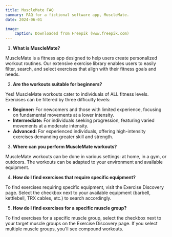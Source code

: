 ```yaml
---
title: MuscleMate FAQ
summary: FAQ for a fictional software app, MuscleMate. 
date: 2024-06-01

image: 
    caption: Downloaded from Freepik (www.freepik.com)
---
```


1. **What is MuscleMate?** 

MuscleMate is a fitness app designed to help users create personalized workout routines. Our extensive exercise library enables users to easily filter, search, and select exercises that align with their fitness goals and needs.

2. **Are the workouts suitable for beginners?**

Yes! MuscleMate workouts cater to individuals of ALL fitness levels. Exercises can be filtered by three difficulty levels:

- **Beginner:** For newcomers and those with limited experience, focusing on fundamental movements at a lower intensity.
- **Intermediate:** For individuals seeking progression, featuring varied movements at a moderate intensity.
- **Advanced:** For experienced individuals, offering high-intensity exercises demanding greater skill and strength.

3. **Where can you perform MuscleMate workouts?**

MuscleMate workouts can be done in various settings: at home, in a gym, or outdoors. The workouts can be adapted to your environment and available equipment.

4. **How do I find exercises that require specific equipment?**

To find exercises requiring specific equipment, visit the Exercise Discovery page. Select the checkbox next to your available equipment (barbell, kettlebell, TRX cables, etc.) to search accordingly. 

5. **How do I find exercises for a specific muscle group?**

To find exercises for a specific muscle group, select the checkbox next to your target muscle groups on the Exercise Discovery page. If you select multiple muscle groups, you'll see compound workouts.